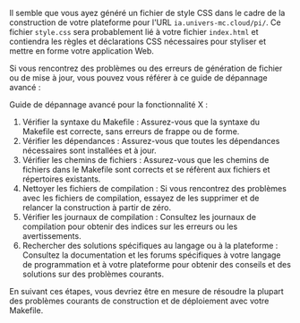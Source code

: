 Il semble que vous ayez généré un fichier de style CSS dans le cadre de la construction de votre plateforme pour l'URL `ia.univers-mc.cloud/pi/`. Ce fichier `style.css` sera probablement lié à votre fichier `index.html` et contiendra les règles et déclarations CSS nécessaires pour styliser et mettre en forme votre application Web.

Si vous rencontrez des problèmes ou des erreurs de génération de fichier ou de mise à jour, vous pouvez vous référer à ce guide de dépannage avancé :

Guide de dépannage avancé pour la fonctionnalité X :

1. Vérifier la syntaxe du Makefile : Assurez-vous que la syntaxe du Makefile est correcte, sans erreurs de frappe ou de forme.
2. Vérifier les dépendances : Assurez-vous que toutes les dépendances nécessaires sont installées et à jour.
3. Vérifier les chemins de fichiers : Assurez-vous que les chemins de fichiers dans le Makefile sont corrects et se réfèrent aux fichiers et répertoires existants.
4. Nettoyer les fichiers de compilation : Si vous rencontrez des problèmes avec les fichiers de compilation, essayez de les supprimer et de relancer la construction à partir de zéro.
5. Vérifier les journaux de compilation : Consultez les journaux de compilation pour obtenir des indices sur les erreurs ou les avertissements.
6. Rechercher des solutions spécifiques au langage ou à la plateforme : Consultez la documentation et les forums spécifiques à votre langage de programmation et à votre plateforme pour obtenir des conseils et des solutions sur des problèmes courants.

En suivant ces étapes, vous devriez être en mesure de résoudre la plupart des problèmes courants de construction et de déploiement avec votre Makefile.